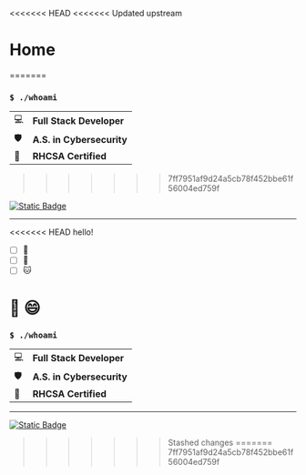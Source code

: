 <<<<<<< HEAD
<<<<<<< Updated upstream
# Home 
=======
### `$ ./whoami` 
|                 |                              |
|-----------------|------------------------------|
| :computer:      | **Full Stack Developer**     |
| :shield:        | **A.S. in Cybersecurity**    |
| :penguin:       | **RHCSA Certified**          |
>>>>>>> 7ff7951af9d24a5cb78f452bbe61f56004ed759f

[![Static Badge](https://img.shields.io/badge/Hire_me!-Currently_Seeking_Employment-red?style=flat)](https://docs.google.com/document/d/e/2PACX-1vStq85F8GrnQKq990ujlCCwWkwYCx7PzGc6bu4MlLEOZ3y-hV_fM8hM6W52jvS5-HBLPLJUGtqOqxwz/pub)

----------

<<<<<<< HEAD
hello!

- [ ] :dog:
- [ ] :crab:
- [ ] :cat:

:tada:
:smile:
=======
### `$ ./whoami` 
|                 |                              |
|-----------------|------------------------------|
| :computer:      | **Full Stack Developer**     |
| :shield:        | **A.S. in Cybersecurity**    |
| :penguin:       | **RHCSA Certified**          |
---

[![Static Badge](https://img.shields.io/badge/Hire_me!-Currently_Seeking_Employment-red?style=flat)](https://docs.google.com/document/d/e/2PACX-1vStq85F8GrnQKq990ujlCCwWkwYCx7PzGc6bu4MlLEOZ3y-hV_fM8hM6W52jvS5-HBLPLJUGtqOqxwz/pub)
>>>>>>> Stashed changes
=======
>>>>>>> 7ff7951af9d24a5cb78f452bbe61f56004ed759f
